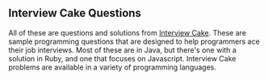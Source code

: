 ## Interview Cake Questions

All of these are questions and solutions from [Interview Cake](https://www.interviewcake.com/). These are sample programming questions that are designed to help programmers ace their job interviews. Most of these are in Java, but there's one with a solution in Ruby, and one that focuses on Javascript. Interview Cake problems are available in a variety of programming languages.
